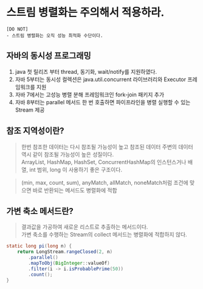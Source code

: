 # 스트림 병렬화는 주의해서 적용하라.

```text
[DO NOT]
- 스트림 병렬화는 오직 성능 최적화 수단이다.
```

## 자바의 동시성 프로그래밍
1. java 첫 릴리즈 부터 thread, 동기화, wait/notify를 지원하였다. 
2. 자바 5부터는 동시성 컬렉션은 java.util.concurrent 라이브러리와 Executor 프레임워크를 지원
3. 자바 7에서는 고성능 병렬 분해 프레임워크인 fork-join 패키지 추가
4. 자바 8부터는 parallel 메서드 한 번 호출하면 파이프라인을 병렬 실행할 수 있는 Stream 제공

## 참조 지역성이란? 
> 한번 참조한 데이터는 다시 참조될 가능성이 높고 참조된 데이터 주변의 데이터 역시 같이 참조될 가능성이 높은 성질이다.  
> ArrayList, HashMap, HashSet, ConcurrentHashMap의 인스턴스거나 배열, int 범위, long 이 사용하기 좋은 구조이다.


> (min, max, count, sum), anyMatch, allMatch, noneMatch처럼 조건에 맞으면 바로 반환되는 메서드도 병렬화에 적합

## 가변 축소 메서드란? 
> 결과값을 가공하여 새로운 리스트로 추출하는 메서드이다.   
> 가변 축소를 수행하는 Stream의 collect 메서드는 병렬화에 적합하지 않다.


```java
static long pi(long n) {
	return LongStream.rangeClosed(2, n)
		.parallel()
		.mapToObj(BigInteger::valueOf)
		.filter(i -> i.isProbablePrime(50))
		.count();
}
```